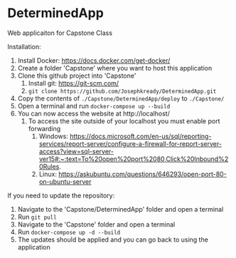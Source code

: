 # DeterminedApp

Web applicaiton for Capstone Class

Installation: 
1. Install Docker: https://docs.docker.com/get-docker/
1. Create a folder 'Capstone' where you want to host this application
1. Clone this github project into 'Capstone'
   1. Install git: https://git-scm.com/
   1. `git clone https://github.com/Josephkready/DeterminedApp.git`
1. Copy the contents of `./Capstone/DeterminedApp/deploy` to `./Capstone/`
1. Open a terminal and run `docker-compose up --build`
1. You can now access the website at http://localhost/
   1. To access the site outside of your localhost you must enable port forwarding
        1. Windows: https://docs.microsoft.com/en-us/sql/reporting-services/report-server/configure-a-firewall-for-report-server-access?view=sql-server-ver15#:~:text=To%20open%20port%2080,Click%20Inbound%20Rules.
        1. Linux: https://askubuntu.com/questions/646293/open-port-80-on-ubuntu-server

If you need to update the repository: 
1. Navigate to the 'Capstone/DeterminedApp' folder and open a terminal
2. Run `git pull`
2. Navigate to the 'Capstone' folder and open a terminal
2. Run `docker-compose up -d --build`
2. The updates should be applied and you can go back to using the application
